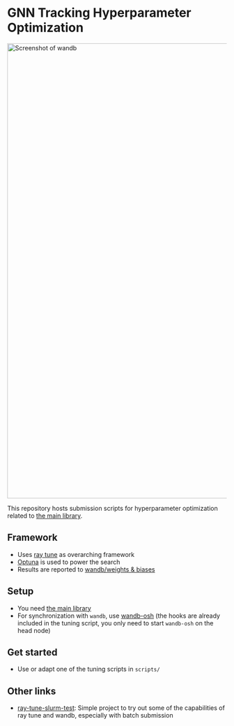# GNN Tracking Hyperparameter Optimization

<img width="1042" alt="Screenshot of wandb" src="https://user-images.githubusercontent.com/13602468/200128053-403ba2ac-7b52-4822-a34a-f154f38cb874.png">

This repository hosts submission scripts for hyperparameter optimization
related to [the main library](https://github.com/GageDeZoort/gnn_tracking).

## Framework

* Uses [ray tune](https://docs.ray.io/en/latest/tune/index.html) as overarching
  framework
* [Optuna](https://optuna.readthedocs.io/) is used to power the search
* Results are reported to [wandb/weights & biases](https://wandb.ai/)

## Setup

* You need [the main library](https://github.com/GageDeZoort/gnn_tracking)
* For synchronization with `wandb`, use [wandb-osh](https://github.com/klieret/wandb-offline-sync-hook/) (the hooks are already included in the tuning script, you only need to start `wandb-osh` on the head node)

## Get started

* Use or adapt one of the tuning scripts in `scripts/`

## Other links

* [ray-tune-slurm-test](https://github.com/klieret/ray-tune-slurm-test/):
  Simple project to try out some of the capabilities of ray tune and wandb,
  especially with batch submission
